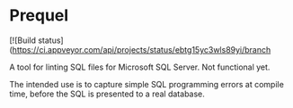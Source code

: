# Prequel

[![Build status](https://ci.appveyor.com/api/projects/status/ebtg15yc3wls89yi/branch

A tool for linting SQL files for Microsoft SQL Server. Not functional yet.

The intended use is to capture simple SQL programming errors at compile time, before the SQL is presented to a real database.
